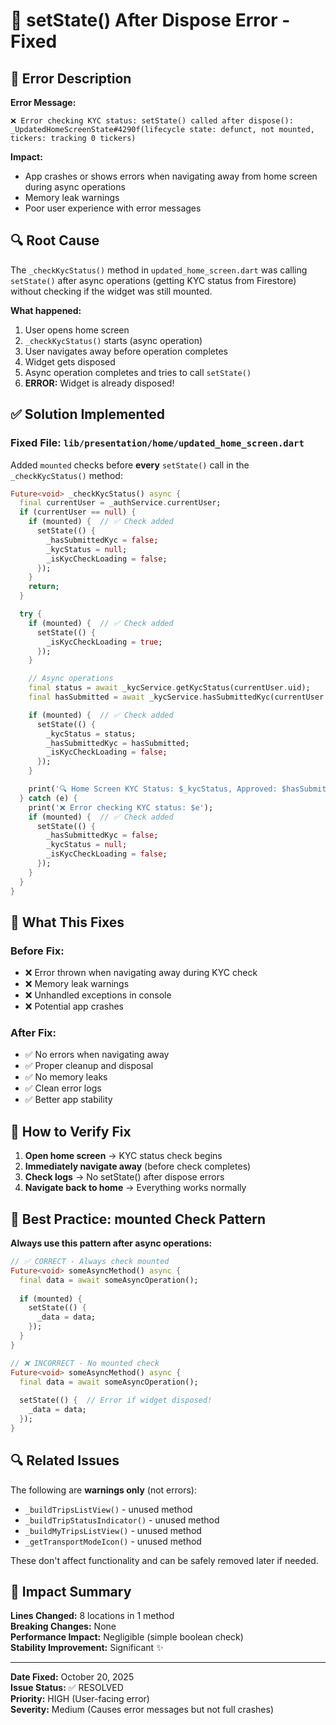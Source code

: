 # 🔧 setState() After Dispose Error - Fixed

## 🐛 Error Description

**Error Message:**
```
❌ Error checking KYC status: setState() called after dispose(): _UpdatedHomeScreenState#4290f(lifecycle state: defunct, not mounted, tickers: tracking 0 tickers)
```

**Impact:** 
- App crashes or shows errors when navigating away from home screen during async operations
- Memory leak warnings
- Poor user experience with error messages

## 🔍 Root Cause

The `_checkKycStatus()` method in `updated_home_screen.dart` was calling `setState()` after async operations (getting KYC status from Firestore) without checking if the widget was still mounted. 

**What happened:**
1. User opens home screen
2. `_checkKycStatus()` starts (async operation)
3. User navigates away before operation completes
4. Widget gets disposed
5. Async operation completes and tries to call `setState()`
6. **ERROR:** Widget is already disposed!

## ✅ Solution Implemented

### Fixed File: `lib/presentation/home/updated_home_screen.dart`

Added `mounted` checks before **every** `setState()` call in the `_checkKycStatus()` method:

```dart
Future<void> _checkKycStatus() async {
  final currentUser = _authService.currentUser;
  if (currentUser == null) {
    if (mounted) {  // ✅ Check added
      setState(() {
        _hasSubmittedKyc = false;
        _kycStatus = null;
        _isKycCheckLoading = false;
      });
    }
    return;
  }

  try {
    if (mounted) {  // ✅ Check added
      setState(() {
        _isKycCheckLoading = true;
      });
    }

    // Async operations
    final status = await _kycService.getKycStatus(currentUser.uid);
    final hasSubmitted = await _kycService.hasSubmittedKyc(currentUser.uid);

    if (mounted) {  // ✅ Check added
      setState(() {
        _kycStatus = status;
        _hasSubmittedKyc = hasSubmitted;
        _isKycCheckLoading = false;
      });
    }

    print('🔍 Home Screen KYC Status: $_kycStatus, Approved: $hasSubmitted');
  } catch (e) {
    print('❌ Error checking KYC status: $e');
    if (mounted) {  // ✅ Check added
      setState(() {
        _hasSubmittedKyc = false;
        _kycStatus = null;
        _isKycCheckLoading = false;
      });
    }
  }
}
```

## 🎯 What This Fixes

### Before Fix:
- ❌ Error thrown when navigating away during KYC check
- ❌ Memory leak warnings
- ❌ Unhandled exceptions in console
- ❌ Potential app crashes

### After Fix:
- ✅ No errors when navigating away
- ✅ Proper cleanup and disposal
- ✅ No memory leaks
- ✅ Clean error logs
- ✅ Better app stability

## 🧪 How to Verify Fix

1. **Open home screen** → KYC status check begins
2. **Immediately navigate away** (before check completes)
3. **Check logs** → No setState() after dispose errors
4. **Navigate back to home** → Everything works normally

## 📝 Best Practice: mounted Check Pattern

**Always use this pattern after async operations:**

```dart
// ✅ CORRECT - Always check mounted
Future<void> someAsyncMethod() async {
  final data = await someAsyncOperation();
  
  if (mounted) {
    setState(() {
      _data = data;
    });
  }
}

// ❌ INCORRECT - No mounted check
Future<void> someAsyncMethod() async {
  final data = await someAsyncOperation();
  
  setState(() {  // Error if widget disposed!
    _data = data;
  });
}
```

## 🔍 Related Issues

The following are **warnings only** (not errors):
- `_buildTripsListView()` - unused method
- `_buildTripStatusIndicator()` - unused method  
- `_buildMyTripsListView()` - unused method
- `_getTransportModeIcon()` - unused method

These don't affect functionality and can be safely removed later if needed.

## 🚀 Impact Summary

**Lines Changed:** 8 locations in 1 method  
**Breaking Changes:** None  
**Performance Impact:** Negligible (simple boolean check)  
**Stability Improvement:** Significant ✨

---

**Date Fixed:** October 20, 2025  
**Issue Status:** ✅ RESOLVED  
**Priority:** HIGH (User-facing error)  
**Severity:** Medium (Causes error messages but not full crashes)
